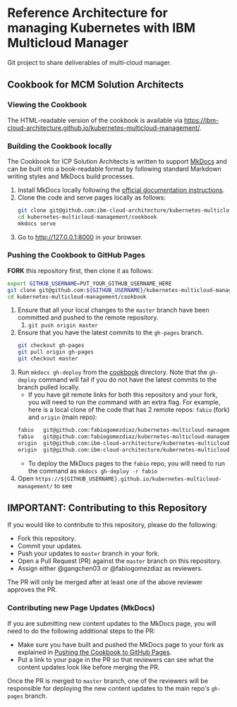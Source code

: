 # Reference Architecture for managing Kubernetes with IBM Multicloud Manager

Git project to share deliverables of multi-cloud manager.

## Cookbook for MCM Solution Architects

### Viewing the Cookbook

The HTML-readable version of the cookbook is available via https://ibm-cloud-architecture.github.io/kubernetes-multicloud-management/.

### Building the Cookbook locally

The Cookbook for ICP Solution Architects is written to support [MkDocs](https://www.mkdocs.org/) and can be built into a book-readable format by following standard Markdown writing styles and MkDocs build processes.

1. Install MkDocs locally following the [official documentation instructions](https://www.mkdocs.org/#installation).
2. Clone the code and serve pages locally as follows:
	```bash
	git clone git@github.com:ibm-cloud-architecture/kubernetes-multicloud-management.git
	cd kubernetes-multicloud-management/cookbook
	mkdocs serve
	```
3. Go to http://127.0.0.1:8000 in your browser.

### Pushing the Cookbook to GitHub Pages
**FORK** this repository first, then clone it as follows:
```bash
export GITHUB_USERNAME=PUT_YOUR_GITHUB_USERNAME_HERE
git clone git@github.com:${GITHUB_USERNAME}/kubernetes-multicloud-management.git
cd kubernetes-multicloud-management/cookbook
```

1. Ensure that all your local changes to the `master` branch have been committed and pushed to the remote repository.
   1. `git push origin master`
2. Ensure that you have the latest commits to the `gh-pages` branch.
	```bash
	git checkout gh-pages
	git pull origin gh-pages
	git checkout master
	```
3. Run `mkdocs gh-deploy` from the [cookbook](cookbook/) directory.  Note that the `gh-deploy` command will fail if you do not have the latest commits to the branch pulled locally.
	* If you have git remote links for both this repository and your fork, you will need to run the command with an extra flag. For example, here is a local clone of the code that has 2 remote repos: `fabio` (fork) and `origin` (main repo):
	```bash
	fabio	git@github.com:fabiogomezdiaz/kubernetes-multicloud-management.git (fetch)
	fabio	git@github.com:fabiogomezdiaz/kubernetes-multicloud-management.git (push)
	origin	git@github.com:ibm-cloud-architecture/kubernetes-multicloud-management.git (fetch)
	origin	git@github.com:ibm-cloud-architecture/kubernetes-multicloud-management.git (push)
	```
	* To deploy the MkDocs pages to the `fabio` repo, you will need to run the command as `mkdocs gh-deploy -r fabio`
4. Open `https://${GITHUB_USERNAME}.github.io/kubernetes-multicloud-management/` to see

## IMPORTANT: Contributing to this Repository
If you would like to contribute to this repository, please do the following:
* Fork this repository.
* Commit your updates.
* Push your updates to `master` branch in your fork.
* Open a Pull Request (PR) against the `master` branch on this repository.
* Assign either @gangchen03 or @fabiogomezdiaz as reviewers.

The PR will only be merged after at least one of the above reviewer approves the PR.

### Contributing new Page Updates (MkDocs)
If you are submitting new content updates to the MkDocs page, you will need to do the following additional steps to the PR:
* Make sure you have built and pushed the MkDocs page to your fork as explained in [Pushing the Cookbook to GitHub Pages](#pushing-the-cookbook-to-github-pages).
* Put a link to your page in the PR so that reviewers can see what the content updates look like before merging the PR.

Once the PR is merged to `master` branch, one of the reviewers will be responsible for deploying the new content updates to the main repo's `gh-pages` branch.
